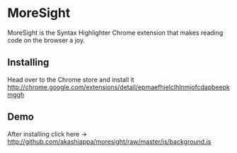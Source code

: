 # MoreSight

MoreSight is the Syntax Highlighter Chrome extension that makes reading code on the browser a joy.

## Installing
Head over to the Chrome store and install it http://chrome.google.com/extensions/detail/epmaefhielclhlnmjofcdapbeepkmggh

## Demo
After installing click here -> http://github.com/akashiappa/moresight/raw/master/js/background.js